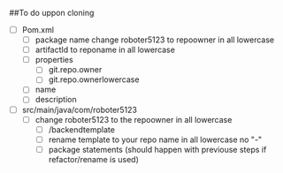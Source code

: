 ##To do uppon cloning

- [ ] Pom.xml
    - [ ] package name change roboter5123 to repoowner in all lowercase
    - [ ] artifactId to reponame in all lowercase
    - [ ] properties
        - [ ] git.repo.owner
        - [ ] git.repo.ownerlowercase
    - [ ] name
    - [ ] description
- [ ] src/main/java/com/roboter5123
    - [ ] change roboter5123 to the repoowner in all lowercase
        - [ ] /backendtemplate
        - [ ] rename template to your repo name in all lowercase no "-"
        - [ ] package statements (should happen with previouse steps if refactor/rename is used)
